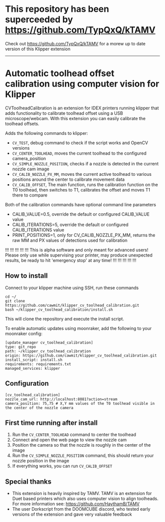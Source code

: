 # This repository has been superceeded by https://github.com/TypQxQ/kTAMV 

Check out https://github.com/TypQxQ/kTAMV for a morew up to date version of this Klipper extension

--------------------------------------------------------------------------------------------

# Automatic toolhead offset calibration using computer vision for Klipper

CVToolheadCalibration is an extension for IDEX printers running klipper that adds functionality to calibrate toolhead offset using a USB microscope/webcam. With this extension you can easily calibrate the toolhead offsets. 

Adds the following commands to klipper:
  - `CV_TEST`, debug command to check if the script works and OpenCV versions
  - `CV_CENTER_TOOLHEAD`, moves the current toolhead to the configured camera_position
  - `CV_SIMPLE_NOZZLE_POSITION`, checks if a nozzle is detected in the current nozzle cam image
  - `CV_CALIB_NOZZLE_PX_MM`, moves the current active toolhead to various positions around the center to calibrate movement data
  - `CV_CALIB_OFFSET`, The main function, runs the calibration function on the T0 toolhead, then switches to T1, calibrates the offset and moves T1 there to compare

Both of the calibration commands have optional command line parameters
  - CALIB_VALUE=0.5, override the default or configured CALIB_VALUE value
  - CALIB_ITERATIONS=5, override the default or configured CALIB_ITERATIONS value
  - PRINT_POSITIONS=1, only for CV_CALIB_NOZZLE_PX_MM, returns the raw MM and PX values of detections used for calibration

!!! !!! !!! !!! !!! 
This is alpha software and only meant for advanced users!
Please only use while supervising your printer, 
may produce unexpected results, 
be ready to hit 'emergency stop' at any time!
!!! !!! !!! !!! !!! 

## How to install

Connect to your klipper machine using SSH, run these commands

```
cd ~/
git clone https://github.com/cawmit/klipper_cv_toolhead_calibration.git
bash ~/klipper_cv_toolhead_calibration/install.sh
```

This will clone the repository and execute the install script.

To enable automatic updates using moonraker, add the following to your moonraker config:

```
[update_manager cv_toolhead_calibration]
type: git_repo
path: ~/klipper_cv_toolhead_calibration
origin: https://github.com/cawmit/klipper_cv_toolhead_calibration.git
install_script: install.sh
requirements: requirements.txt
managed_services: klipper
```

## Configuration

```
[cv_toolhead_calibration]
nozzle_cam_url: http://localhost:8081?action=stream
camera_position: 75,75 # X,Y mm values of the T0 toolhead visible in the center of the nozzle camera
```

## First time running after install

1. Run the `CV_CENTER_TOOLHEAD` command to center the toolhead
2. Connect and open the web page to view the nozzle cam
3. Position the camera so that the nozzle is roughly in the center of the image
4. Run the `CV_SIMPLE_NOZZLE_POSITION` command, this should return your nozzle position in the image
5. If everything works, you can run `CV_CALIB_OFFSET` 

## Special thanks
 - This extension is heavily inspired by TAMV. TAMV is an extension for Duet based printers which also uses computer vision to align toolheads. For more information see: https://github.com/HaythamB/TAMV
 - The user Dorkscript from the DOOMCUBE discord, who tested early versions of the extension and gave very valuable feedback
